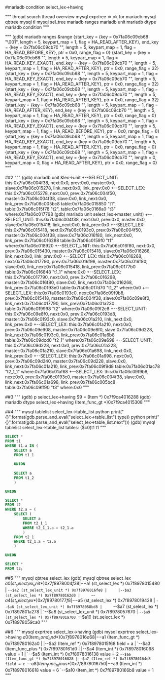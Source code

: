
#mariadb condition select_lex->having

"""
  thread search
  thread overview
  mysql exprtree => ok for mariadb
  mysql qbtree
  mysql tl
  mysql sel_tree
  mariadb ranges
  mariadb unit
  mariadb dtype
  mariadb condition
"""

"""
(gdb) mariadb ranges &range
{start_key = {key = 0x7fa06c09cb68 "\001", length = 5, keypart_map = 1, flag = HA_READ_AFTER_KEY}, end_key = {key = 0x7fa06c09cb70 "", length = 5, keypart_map = 1, flag = HA_READ_BEFORE_KEY}, ptr = 0x0, range_flag = 0}
{start_key = {key = 0x7fa06c09cb68 "", length = 5, keypart_map = 1, flag = HA_READ_KEY_EXACT}, end_key = {key = 0x7fa06c09cb70 "", length = 5, keypart_map = 1, flag = HA_READ_AFTER_KEY}, ptr = 0x0, range_flag = 32}
{start_key = {key = 0x7fa06c09cb68 "", length = 5, keypart_map = 1, flag = HA_READ_KEY_EXACT}, end_key = {key = 0x7fa06c09cb70 "", length = 5, keypart_map = 1, flag = HA_READ_AFTER_KEY}, ptr = 0x0, range_flag = 32}
{start_key = {key = 0x7fa06c09cb68 "", length = 5, keypart_map = 1, flag = HA_READ_KEY_EXACT}, end_key = {key = 0x7fa06c09cb70 "", length = 5, keypart_map = 1, flag = HA_READ_AFTER_KEY}, ptr = 0x0, range_flag = 32}
{start_key = {key = 0x7fa06c09cb68 "", length = 5, keypart_map = 1, flag = HA_READ_AFTER_KEY}, end_key = {key = 0x7fa06c09cb70 "", length = 5, keypart_map = 1, flag = HA_READ_AFTER_KEY}, ptr = 0x0, range_flag = 0}
{start_key = {key = 0x7fa06c09cb68 "", length = 5, keypart_map = 1, flag = HA_READ_KEY_EXACT}, end_key = {key = 0x7fa06c09cb70 "", length = 5, keypart_map = 1, flag = HA_READ_BEFORE_KEY}, ptr = 0x0, range_flag = 0}
{start_key = {key = 0x7fa06c09cb68 "", length = 5, keypart_map = 1, flag = HA_READ_KEY_EXACT}, end_key = {key = 0x7fa06c09cb70 "", length = 5, keypart_map = 1, flag = HA_READ_AFTER_KEY}, ptr = 0x0, range_flag = 0}
{start_key = {key = 0x7fa06c09cb68 "", length = 5, keypart_map = 1, flag = HA_READ_KEY_EXACT}, end_key = {key = 0x7fa06c09cb70 "", length = 0, keypart_map = 0, flag = HA_READ_AFTER_KEY}, ptr = 0x0, range_flag = 0}
"""

##2
"""
(gdb) mariadb unit &lex->unit
+--SELECT_UNIT:   this:0x7fa06c004f38, next:0x0, prev:0x0, master:0x0, slave:0x7fa06c015278, link_next:0x0, link_prev:0x0
   +--SELECT_LEX: this:0x7fa06c015278, next:0x0, prev:0x7fa06c004f50, master:0x7fa06c004f38, slave:0x0, link_next:0x0, link_prev:0x7fa06c005bc8
                  table:0x7fa06c015850 "t1", table:0x7fa06c015f78 "t2", table:0x7fa06c0166a0 "t3"
                  where:0x7fa06c017798
(gdb) mariadb unit select_lex->master_unit()
+--SELECT_UNIT:   this:0x7fa06c004f38, next:0x0, prev:0x0, master:0x0, slave:0x7fa06c015418, link_next:0x0, link_prev:0x0
   +--SELECT_LEX: this:0x7fa06c015418, next:0x7fa06c0193c0, prev:0x7fa06c004f50, master:0x7fa06c004f38, slave:0x7fa06c016f80, link_next:0x0, link_prev:0x7fa06c016288
                  table:0x7fa06c0159f0 "t1"
                  where:0x7fa06c018920
      +--SELECT_UNIT:   this:0x7fa06c016f80, next:0x0, prev:0x7fa06c015430, master:0x7fa06c015418, slave:0x7fa06c016268, link_next:0x0, link_prev:0x0
         +--SELECT_LEX: this:0x7fa06c016268, next:0x7fa06c017790, prev:0x7fa06c016f98, master:0x7fa06c016f80, slave:0x0, link_next:0x7fa06c015418, link_prev:0x7fa06c0177b0
                        table:0x7fa06c016848 "t1_1"
                        where:0x0
         +--SELECT_LEX: this:0x7fa06c017790, next:0x0, prev:0x7fa06c016268, master:0x7fa06c016f80, slave:0x0, link_next:0x7fa06c016268, link_prev:0x7fa06c0193e0
                        table:0x7fa06c017d70 "t1_2"
                        where:0x0
   +--SELECT_LEX: this:0x7fa06c0193c0, next:0x7fa06c09f9b8, prev:0x7fa06c015418, master:0x7fa06c004f38, slave:0x7fa06c09e8f0, link_next:0x7fa06c017790, link_prev:0x7fa06c01a230
                  table:0x7fa06c019998 "t2"
                  where:0x7fa06c09f2e8
      +--SELECT_UNIT:   this:0x7fa06c09e8f0, next:0x0, prev:0x7fa06c0193d8, master:0x7fa06c0193c0, slave:0x7fa06c01a210, link_next:0x0, link_prev:0x0
         +--SELECT_LEX: this:0x7fa06c01a210, next:0x0, prev:0x7fa06c09e908, master:0x7fa06c09e8f0, slave:0x7fa06c09d228, link_next:0x7fa06c0193c0, link_prev:0x7fa06c01a6b8
                        table:0x7fa06c09dcd0 "t2_1"
                        where:0x7fa06c09e698
            +--SELECT_UNIT:   this:0x7fa06c09d228, next:0x0, prev:0x7fa06c01a228, master:0x7fa06c01a210, slave:0x7fa06c01a698, link_next:0x0, link_prev:0x0
               +--SELECT_LEX: this:0x7fa06c01a698, next:0x0, prev:0x7fa06c09d240, master:0x7fa06c09d228, slave:0x0, link_next:0x7fa06c01a210, link_prev:0x7fa06c09f9d8
                              table:0x7fa06c01ac78 "t2_1_1"
                              where:0x7fa06c01af68
   +--SELECT_LEX: this:0x7fa06c09f9b8, next:0x0, prev:0x7fa06c0193c0, master:0x7fa06c004f38, slave:0x0, link_next:0x7fa06c01a698, link_prev:0x7fa06c005bc8
                  table:0x7fa06c09ff90 "t3"
                  where:0x0
"""

##3
"""
(gdb) p select_lex->having
$9 = (Item *) 0x7f9ca4016288
(gdb) mariadb dtype select_lex->having
(Item_func_gt *)0x7f9ca4015308
"""

##4
"""
mysql tablelist select_lex->table_list
python print("{}".format(gdb.parse_and_eval("select_lex->table_list").type))
python print("{}".format(gdb.parse_and_eval("select_lex->table_list.next")))
(gdb) mysql tablelist select_lex->table_list
tables: ($c0)t1 t1
"""


```sql
SELECT *
FROM t1
WHERE t1.a IN (
    SELECT a
    FROM t1_1
    
    UNION
    
    SELECT a
    FROM t1_2
    )

UNION

SELECT *
FROM t2
WHERE t2.a = (
    SELECT (
        SELECT a
        FROM t2_1_1
        WHERE t2_1_1.a = t2_1.a
        )
    FROM t2_1
    WHERE t2_1.a = t2.a
    )

UNION

SELECT *
FROM t3;
```
##5 
"""
mysql qbtree select_lex
(gdb) mysql qbtree select_lex
$a0 (st_select_lex_unit *) 0x7f8978004f38
|--$a1 (st_select_lex *) 0x7f8978015480
|  `--$a2 (st_select_lex_unit *) 0x7f8978016fe8
|     |--$a3 (st_select_lex *) 0x7f89780162d0
|     `--$a4 (st_select_lex *) 0x7f89780177f8
|--$a5 (st_select_lex *) 0x7f8978019428
|  `--$a6 (st_select_lex_unit *) 0x7f8978058bd8
|     `--$a7 (st_select_lex *) 0x7f897801a278
|        `--$a8 (st_select_lex_unit *) 0x7f8978057670
|           `--$a9 (st_select_lex *) 0x7f897801a700
`--$a10 (st_select_lex *) 0x7f8978059ca0
"""

##6
"""
mysql exprtree select_lex->having
(gdb) mysql exprtree select_lex->having
$a0 (Item_cond_and *) 0x7f8978016a68
|--$a1 (Item_func_gt *) 0x7f89780162a0
|  |--$a2 (Item_ref *) 0x7f8978015f68 field = a
|  `--$a3 (Item_func_plus *) 0x7f89780161d0
|     |--$a4 (Item_int *) 0x7f8978016098 value = 1
|     `--$a5 (Item_int *) 0x7f8978016138 value = 2
`--$a6 (Item_func_gt *) 0x7f8978016828
   |--$a7 (Item_ref *) 0x7f89780164e8 field = c
   `--$a8 (Item_func_minus *) 0x7f8978016750
      |--$a9 (Item_int *) 0x7f8978016618 value = 6
      `--$a10 (Item_int *) 0x7f89780166b8 value = 1
"""